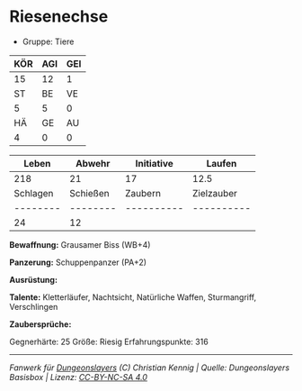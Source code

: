 # Riesenechse  
- Gruppe: Tiere  

| KÖR | AGI | GEI |  
| --- | --- | --- |  
| 15  | 12  | 1   |
| ST  | BE  | VE  |  
| 5   | 5   | 0   |
| HÄ  | GE  | AU  |  
| 4   | 0   | 0   |


| Leben    | Abwehr   | Initiative | Laufen     |
| -------- | -------- | ---------- | ---------- |
| 218      | 21       | 17         | 12.5       |
| Schlagen | Schießen | Zaubern    | Zielzauber |
| -------- | -------- | ---------- | ---------- |
| 24       | 12       |            |            |

**Bewaffnung:**
Grausamer Biss (WB+4)

**Panzerung:**
Schuppenpanzer (PA+2)

**Ausrüstung:**


**Talente:**
Kletterläufer, Nachtsicht, Natürliche Waffen, Sturmangriff, Verschlingen

**Zaubersprüche:**


Gegnerhärte: 25
Größe: Riesig
Erfahrungspunkte: 316



___
*Fanwerk für [Dungeonslayers](https://www.dungeonslayers.net/) (C) Christian Kennig | Quelle: Dungeonslayers Basisbox | Lizenz: [CC-BY-NC-SA 4.0](https://creativecommons.org/licenses/by-nc-sa/4.0/deed.de)*